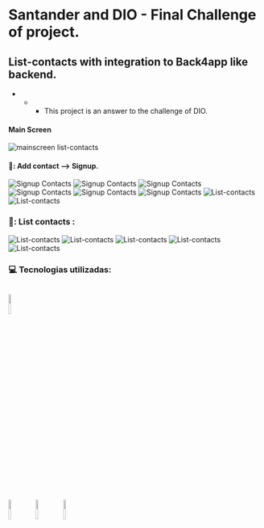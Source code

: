 # Santander and DIO - Final Challenge of project.
## List-contacts with integration to Back4app like backend.

- - - This project is an answer to the challenge of DIO.

#### Main Screen
![mainscreen list-contacts](https://github.com/ArmandoPaulinoNeto/list-contacts/blob/main/snapshots/Captura%20de%20tela%20de%202023-10-25%2014-11-39.png?raw=true)

#### 📱: Add contact --> Signup.
![Signup Contacts](https://github.com/ArmandoPaulinoNeto/list-contacts/blob/main/snapshots/Captura%20de%20tela%20de%202023-10-25%2014-30-55.png?raw=true)
![Signup Contacts](https://github.com/ArmandoPaulinoNeto/list-contacts/blob/main/snapshots/Captura%20de%20tela%20de%202023-10-25%2014-37-43.png?raw=true)
![Signup Contacts](https://github.com/ArmandoPaulinoNeto/list-contacts/blob/main/snapshots/Captura%20de%20tela%20de%202023-10-25%2014-17-32.png?raw=true)
![Signup Contacts](https://github.com/ArmandoPaulinoNeto/list-contacts/blob/main/snapshots/Captura%20de%20tela%20de%202023-10-25%2014-17-43.png?raw=true)
![Signup Contacts](https://github.com/ArmandoPaulinoNeto/list-contacts/blob/main/snapshots/Captura%20de%20tela%20de%202023-10-25%2014-20-09.png?raw=true)
![Signup Contacts](https://github.com/ArmandoPaulinoNeto/list-contacts/blob/main/snapshots/Captura%20de%20tela%20de%202023-10-25%2014-20-37.png?raw=true)
![List-contacts](https://github.com/ArmandoPaulinoNeto/list-contacts/blob/main/snapshots/Captura%20de%20tela%20de%202023-10-25%2014-21-43.png?raw=true)
![List-contacts](https://github.com/ArmandoPaulinoNeto/list-contacts/blob/main/snapshots/Captura%20de%20tela%20de%202023-10-25%2014-42-53.png?raw=true)


### 📱: List contacts :
![List-contacts](https://github.com/ArmandoPaulinoNeto/list-contacts/blob/main/snapshots/Captura%20de%20tela%20de%202023-10-25%2014-11-39.png?raw=true)
![List-contacts](https://github.com/ArmandoPaulinoNeto/list-contacts/blob/main/snapshots/Captura%20de%20tela%20de%202023-10-25%2014-43-28.png?raw=true)
![List-contacts](https://github.com/ArmandoPaulinoNeto/list-contacts/blob/main/snapshots/Captura%20de%20tela%20de%202023-10-25%2014-43-57.png?raw=true)
![List-contacts](https://github.com/ArmandoPaulinoNeto/list-contacts/blob/main/snapshots/Captura%20de%20tela%20de%202023-10-25%2014-44-03.png?raw=true)
![List-contacts](https://github.com/ArmandoPaulinoNeto/list-contacts/blob/main/snapshots/Captura%20de%20tela%20de%202023-10-25%2017-03-32.png?raw=true)

### :computer: Tecnologias utilizadas:
<br/>
<code><img width="10%" src="https://www.vectorlogo.zone/logos/visualstudio_code/visualstudio_code-ar21.svg"></code>
<br/>
<br/>
<code><img width="10%" src="https://www.vectorlogo.zone/logos/flutterio/flutterio-ar21.svg"></code>
<code><img width="10%" src="https://www.vectorlogo.zone/logos/dartlang/dartlang-ar21.svg"></code>
<code><img width="10%" src="https://www.vectorlogo.zone/logos/json/json-ar21.svg"></code>
